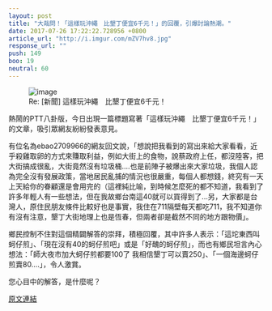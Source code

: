 ```yaml
---
layout: post
title: "大哉問！「這樣玩沖繩　比墾丁便宜6千元！」的回覆，引爆討論熱潮。"
date: 2017-07-26 17:22:22.728956 +0800
article_url: "http://i.imgur.com/mZV7hv8.jpg"
response_url: ""
push: 149
boo: 19
neutral: 60
---
```


<figure>
<img src="http://i.imgur.com/mZV7hv8.jpg" alt="image">
<figcaption>
Re: [新聞] 這樣玩沖繩　比墾丁便宜6千元！
</figcaption>
</figure>

熱鬧的PTT八卦版，今日出現一篇標題寫著「這樣玩沖繩　比墾丁便宜6千元！」的文章，吸引眾網友紛紛發表意見。

有位名為ebao2709966的網友回文說，「想說把我看到的寫出來給大家看看，近乎殺雞取卵的方式來賺取利益，例如大街上的食物，說蔡政府上任，都沒陸客，把大街搞成很亂，大街竟然沒有垃圾桶....也是前陣子被爆出來大家垃圾，我個人認為完全沒有發展政策，當地居民亂捕的情況也很嚴重，每個人都想錢，終究有一天上天給你的眷顧還是會用完的（這裡純比喻，到時候怎麼死的都不知道，我看到了許多年輕人有一些想法，但在我故鄉台南這40就可以買得到了...另，大家都是台灣人，原住民朋友條件比較好也是事實，我住在711隔壁每天都吃711，我不知道你有沒有注意，墾丁大街地理上也是恆春，但兩者卻是截然不同的地方跟物價」。

鄉民控制不住對這個精闢解答的崇拜，積極回覆，其中許多人表示：「這坨東西叫蚵仔煎」、「現在沒有40的蚵仔煎吧」或是「好醜的蚵仔煎」，而也有鄉民坦言內心想法：「師大夜市加大蚵仔煎都要100了 我相信墾丁可以賣250」、「一個海邊蚵仔煎賣80....」，令人激賞。

您心目中的解答，是什麼呢？

<a href = "https://www.ptt.cc/bbs/Gossiping/M.1501049105.A.E9D.html">原文連結</a>

